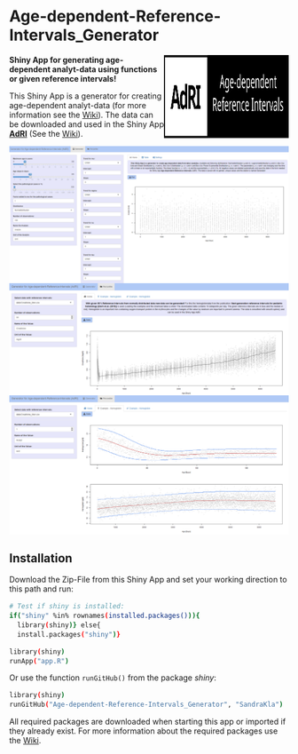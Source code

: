 # Age-dependent-Reference-Intervals_Generator 

<img src="www/Logo.svg" width="225px" height="150px" align="right"/>

**Shiny App for generating age-dependent analyt-data using functions or given reference intervals!**

This Shiny App is a generator for creating age-dependent analyt-data (for more information see the [Wiki](https://github.com/SandraKla/Age-dependent-Reference-Intervals_Generator/wiki)). The data can be downloaded and used in the Shiny App [**AdRI**](https://github.com/SandraKla/Age-dependent-Reference-Intervals) (See the [Wiki](https://github.com/SandraKla/Age-dependent-Reference-Intervals/wiki/Dataset#adri-generator)). 

<img src="www/shiny_generator.png" align="center"/>

<img src="www/shiny_percentile.png" align="center"/>

<img src="www/shiny_example.png" align="center"/>

## Installation 

Download the Zip-File from this Shiny App and set your working direction to this path and run:

```bash
# Test if shiny is installed:
if("shiny" %in% rownames(installed.packages())){
  library(shiny)} else{
  install.packages("shiny")}
```

```bash
library(shiny)
runApp("app.R")
```
Or use the function ```runGitHub()``` from the package *shiny*:

```bash
library(shiny)
runGitHub("Age-dependent-Reference-Intervals_Generator", "SandraKla")
```

All required packages are downloaded when starting this app or imported if they already exist. For more information about the required packages use the [Wiki](https://github.com/SandraKla/Age-dependent-Reference-Intervals_Generator/wiki).